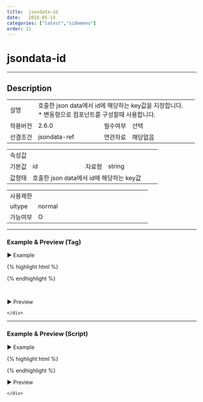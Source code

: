 ```yaml
---
title:  jsondata-id
date:   2018-05-14
categories: ["latest","sidemenu"]
order: 11
---
```


jsondata-id
===

---

## Description

<table style="width:100%">
    <colgroup>
        <col width="15%"/>
        <col width="35%"/>
        <col width="15%"/>
        <col width="35%"/>
    </colgroup>
    <tr>
        <td class="tdTitle">설명</td>
        <td colspan="3">
            호출한 json data에서 id에 해당하는 key값을 지정합니다.<br>
            * 변동형으로 컴포넌트를 구성할때 사용합니다.
        </td>
    </tr>
    <tr>
        <td class="tdTitle">적용버전</td>
        <td>2.6.0</td>
        <td class="tdTitle">필수여부</td>
        <td>선택</td>
    </tr>
    <tr>
        <td class="tdTitle">선결조건</td>
        <td>jsondata-ref</td>
        <td class="tdTitle">연관자료</td>
        <td>해당없음</td>
    </tr>
</table>
<table style="width:100%">
    <colgroup>
        <col width="15%"/>
        <col width="35%"/>
        <col width="15%"/>
        <col width="35%"/>
    </colgroup>
    <tr>
        <td class="tdTitle tdBg" colspan="4">속성값</td>
    </tr>
    <tr>
        <td class="tdTitle">기본값</td>
        <td>id</td>
        <td class="tdTitle">자료형</td>
        <td>string</td>
    </tr>
    <tr>
        <td class="tdTitle">값형태</td>
        <td colspan="3">호출한 json data에서 id에 해당하는 key값</td>
    </tr>
</table>
<table style="width:100%">
    <colgroup>
        <col width="20%"/>
        <col width="20%"/>
        <col width="20%"/>
        <col width="20%"/>
        <col width="20%"/>
    </colgroup>
    <tr>
        <td class="tdTitle tdBg" colspan="5">사용제한</td>
    </tr>
    <tr>
        <td>uitype</td>
        <td class="tdCenter">normal</td>
        <td></td>
        <td></td>
        <td></td>
    </tr>
    <tr>
        <td>가능여부</td>
        <td class="tdBlue tdCenter">O</td>
        <td></td>
        <td></td>
        <td></td>
    </tr>
</table>

---
### Example & Preview (Tag)

<script>
    var sideJsonData = [
        {"idKey": "1", "pid":"0",       "order":"1", "text":"1"},
        {"idKey": "2", "pid":"0",       "order":"2",  "text":"2"},
        {"idKey": "1_1", "pid":"1",     "order":"1",  "text":"1_1"},
        {"idKey": "1_1_1", "pid":"1_1", "order":"1",  "text":"1_1_1"},
        {"idKey": "1_1_2", "pid":"1_1", "order":"2",  "text":"1_1_2"},
        {"idKey": "2_1", "pid":"2",     "order":"1",  "text":"2_1"},
        {"idKey": "2_1_1", "pid":"2_1", "order":"1",  "text":"2_1_1"}
    ];
</script>

<sbux-tabs id="exTab1" name="exTab1" uitype="normal" title-target-id-array="exTab1_1" title-text-array="normal(변동형)" is-scrollable="false">
</sbux-tabs>
<div class="tab-content">
    <div id="exTab1_1">

▶ Example

{% highlight html %}
<script>
    var sideJsonData = [
        {"idKey": "1", "pid":"0",       "order":"1", "text":"1"},
        {"idKey": "2", "pid":"0",       "order":"2",  "text":"2"},
        {"idKey": "1_1", "pid":"1",     "order":"1",  "text":"1_1"},
        {"idKey": "1_1_1", "pid":"1_1", "order":"1",  "text":"1_1_1"},
        {"idKey": "1_1_2", "pid":"1_1", "order":"2",  "text":"1_1_2"},
        {"idKey": "2_1", "pid":"2",     "order":"1",  "text":"2_1"},
        {"idKey": "2_1_1", "pid":"2_1", "order":"1",  "text":"2_1_1"}
    ];
</script>
<sbux-sidemenu id="sbIdx1_1" name="sbTagNm1_1" uitype="normal" jsondata-ref="sideJsonData" jsondata-id="idKey"></sbux-sidemenu>
{% endhighlight %}

<br>

▶ Preview 

<sbux-sidemenu id="sbIdx1_1" name="sbTagNm1_1" uitype="normal" jsondata-ref="sideJsonData" jsondata-id="idKey"></sbux-sidemenu>

    </div>
</div>

---
### Example & Preview (Script)

<sbux-tabs id="exTab2" name="exTab2" uitype="normal" title-target-id-array="exTab2_1" title-text-array="normal(변동형)" is-scrollable="false">
</sbux-tabs>
<div class="tab-content">
    <div id="exTab2_1">

▶ Example

{% highlight html %}
<div id="sbArea2_1"></div>
<script>
    var sideJsonData = [
        {"idKey": "1", "pid":"0",       "order":"1", "text":"1"},
        {"idKey": "2", "pid":"0",       "order":"2",  "text":"2"},
        {"idKey": "1_1", "pid":"1",     "order":"1",  "text":"1_1"},
        {"idKey": "1_1_1", "pid":"1_1", "order":"1",  "text":"1_1_1"},
        {"idKey": "1_1_2", "pid":"1_1", "order":"2",  "text":"1_1_2"},
        {"idKey": "2_1", "pid":"2",     "order":"1",  "text":"2_1"},
        {"idKey": "2_1_1", "pid":"2_1", "order":"1",  "text":"2_1_1"}
   ];
    $(document).ready(function(){
        $('#sbArea2_1').sbSidemenu({
            name : 'sbScriptNm2_1',
            uitype : 'normal',
            jsondataRef : 'sideJsonData',
            jsodnataId : 'idKey'
        });
    }); 
</script>
{% endhighlight %}

<br>

▶ Preview 

<div id="sbArea2_1"></div>
<script>
    $(document).ready(function(){
        $('#sbArea2_1').sbSidemenu({
            name : 'sbScriptNm2_1',
            uitype : 'normal',
            jsondataRef : 'sideJsonData',
            jsodnataId : 'idKey'
        });
    }); 
</script>

    </div>
</div>